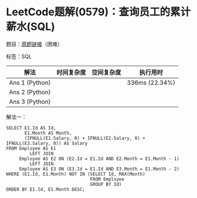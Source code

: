# LeetCode题解(0579)：查询员工的累计薪水(SQL)

题目：[原题链接](https://leetcode-cn.com/problems/find-cumulative-salary-of-an-employee/)（困难）

标签：SQL

| 解法           | 时间复杂度 | 空间复杂度 | 执行用时       |
| -------------- | ---------- | ---------- | -------------- |
| Ans 1 (Python) |            |            | 336ms (22.34%) |
| Ans 2 (Python) |            |            |                |
| Ans 3 (Python) |            |            |                |

解法一：

```mysql
SELECT E1.Id AS Id,
       E1.Month AS Month,
       (IFNULL(E1.Salary, 0) + IFNULL(E2.Salary, 0) + IFNULL(E3.Salary, 0)) AS Salary
FROM Employee AS E1
         LEFT JOIN
     Employee AS E2 ON (E2.Id = E1.Id AND E2.Month = E1.Month - 1)
         LEFT JOIN
     Employee AS E3 ON (E3.Id = E1.Id AND E3.Month = E1.Month - 2)
WHERE (E1.Id, E1.Month) NOT IN (SELECT Id, MAX(Month)
                                FROM Employee
                                GROUP BY Id)
ORDER BY E1.Id, E1.Month DESC;
```
